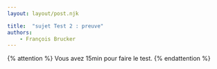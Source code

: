 ```yaml
---
layout: layout/post.njk

title:  "sujet Test 2 : preuve"
authors:
    - François Brucker
---
```


{% attention %}
Vous avez 15min pour faire le test.
{% endattention %}


